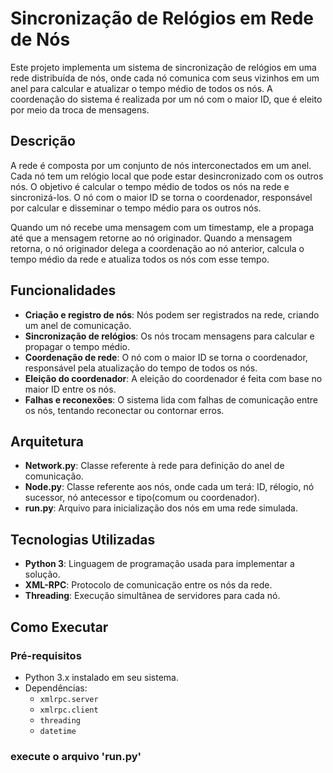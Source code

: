# Sincronização de Relógios em Rede de Nós

Este projeto implementa um sistema de sincronização de relógios em uma rede distribuída de nós, onde cada nó comunica com seus vizinhos em um anel para calcular e atualizar o tempo médio de todos os nós. A coordenação do sistema é realizada por um nó com o maior ID, que é eleito por meio da troca de mensagens.

## Descrição

A rede é composta por um conjunto de nós interconectados em um anel. Cada nó tem um relógio local que pode estar desincronizado com os outros nós. O objetivo é calcular o tempo médio de todos os nós na rede e sincronizá-los. O nó com o maior ID se torna o coordenador, responsável por calcular e disseminar o tempo médio para os outros nós.

Quando um nó recebe uma mensagem com um timestamp, ele a propaga até que a mensagem retorne ao nó originador. Quando a mensagem retorna, o nó originador delega a coordenação ao nó anterior, calcula o tempo médio da rede e atualiza todos os nós com esse tempo.

## Funcionalidades

- **Criação e registro de nós**: Nós podem ser registrados na rede, criando um anel de comunicação.
- **Sincronização de relógios**: Os nós trocam mensagens para calcular e propagar o tempo médio.
- **Coordenação de rede**: O nó com o maior ID se torna o coordenador, responsável pela atualização do tempo de todos os nós.
- **Eleição do coordenador**: A eleição do coordenador é feita com base no maior ID entre os nós.
- **Falhas e reconexões**: O sistema lida com falhas de comunicação entre os nós, tentando reconectar ou contornar erros.

## Arquitetura

- **Network.py**: Classe referente à rede para definição do anel de comunicação.
- **Node.py**: Classe referente aos nós, onde cada um terá: ID, rélogio, nó sucessor, nó antecessor e tipo(comum ou coordenador).
- **run.py**: Arquivo para inicialização dos nós em uma rede simulada.

## Tecnologias Utilizadas

- **Python 3**: Linguagem de programação usada para implementar a solução.
- **XML-RPC**: Protocolo de comunicação entre os nós da rede.
- **Threading**: Execução simultânea de servidores para cada nó.

## Como Executar

### Pré-requisitos

- Python 3.x instalado em seu sistema.
- Dependências:
  - `xmlrpc.server`
  - `xmlrpc.client`
  - `threading`
  - `datetime`

### execute o arquivo 'run.py'
